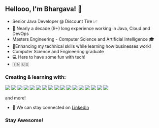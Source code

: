 ## Hellooo, I'm Bhargava! 👋

- Senior Java Developer @ Discount Tire 📈
- 💪 Nearly a decade (9+) long experience working in Java, Cloud and DevOps
- Masters Engineering - Computer Science and Artificial Intelligence 🎓
- 🌱Enhancing my technical skills while learning how businesses work!
- Computer Science and Engineering graduate 
- 💻 Here to have some fun with tech!
-  🇮🇳 🇺🇸


### Creating & learning with:

![](https://img.shields.io/badge/Java-informational?style=flat&logo=<LOGO_NAME>&logoColor=white&color=1E90FF)
![](https://img.shields.io/badge/Python-informational?style=flat&logo=<LOGO_NAME>&logoColor=white&color=120A8F)
![](https://img.shields.io/badge/C-informational?style=flat&logo=<LOGO_NAME>&logoColor=white&color=3299CC)
![](https://img.shields.io/badge/SQL-informational?style=flat&logo=<LOGO_NAME>&logoColor=white&color=008080)
![](https://img.shields.io/badge/AWS-informational?style=flat&logo=<LOGO_NAME>&logoColor=white&color=008080)
![](https://img.shields.io/badge/PowerBI-informational?style=flat&logo=<LOGO_NAME>&logoColor=white&color=3299CC)
![](https://img.shields.io/badge/Tableau-informational?style=flat&logo=<LOGO_NAME>&logoColor=white&color=3299CC)
![](https://img.shields.io/badge/Html-informational?style=flat&logo=<LOGO_NAME>&logoColor=white&color=120A8F)
![](https://img.shields.io/badge/CSS-informational?style=flat&logo=<LOGO_NAME>&logoColor=white&color=3299CC)
![](https://img.shields.io/badge/Angular-informational?style=flat&logo=<LOGO_NAME>&logoColor=white&color=1E90FF)
![](https://img.shields.io/badge/Vue.js-informational?style=flat&logo=<LOGO_NAME>&logoColor=white&color=008080)
![](https://img.shields.io/badge/TypeScript-informational?style=flat&logo=<LOGO_NAME>&logoColor=white&color=3299CC)
![](https://img.shields.io/badge/Spring-informational?style=flat&logo=<LOGO_NAME>&logoColor=white&color=120A8F)
![](https://img.shields.io/badge/Docker-informational?style=flat&logo=<LOGO_NAME>&logoColor=white&color=1E90FF)
![](https://img.shields.io/badge/Kafka-informational?style=flat&logo=<LOGO_NAME>&logoColor=white&color=120A8F)
![](https://img.shields.io/badge/Kubernetes-informational?style=flat&logo=<LOGO_NAME>&logoColor=white&color=008080)
![](https://img.shields.io/badge/Jenkins-informational?style=flat&logo=<LOGO_NAME>&logoColor=white&color=3299CC)


and more!

- 🤝 We can stay connected on <a href="https://www.linkedin.com/in/bhargava-s-excel/">LinkedIn</a>


### **Stay Awesome!**


